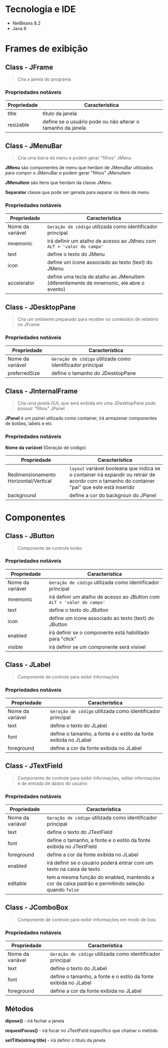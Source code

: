 # Tecnologia e IDE
- NetBeans 8.2
- Java 8

# Frames de exibição
## Class - JFrame
> Cria a janela do programa

### Propriedades notáveis

Propriedade | Característica
------------ | -------------
title | título da janela
resizable | define se o usuário pode ou não alterar o tamanho da janela
 

## Class - JMenuBar
> Cria uma barra de menu e podem gerar "filhos" JMenu 

**JMenu** são componentes de menu que herdam de JMenuBar utilizados para compor o JMenuBar e podem gerar "filhos" JMenuItem 

**JMenuItem** são itens que herdam da classe JMenu 

**Separator** classe que pode ser gerada para separar os itens de menu

### Propriedades notáveis

Propriedade | Característica
------------ | -------------
Nome da variável | `Geração de código` utilizada como identificador principal
mnemonic | irá definir um atalho de acesso ao JMneu com `ALT + 'valor do campo'`
text | define o texto do JMenu
icon | define um ícone associado ao texto (text) do JMenu
accelerator | define uma tecla de atalho ao JMenuItem (diferentemente de mnemonic, ele abre o evento)

## Class - JDesktopPane

> Cria um ambiente preparado para receber os conteúdos de relatório no JFrame

### Propriedades notáveis

Propriedade | Característica
------------ | -------------
Nome da variável | `Geração de código` utilizada como identificador principal
preferredSize | define o tamanho do JDesktopPane

## Class - JInternalFrame

> Cria uma janela GUI, que será exibida em uma JDesktopPane pode possuir "filhos" JPanel

**JPanel** é um painel utilizado como container, irá armazenar componentes de botões, labels e etc 

### Propriedades notáveis

**Nome da variável** (Geração de código) 

Propriedade | Característica
------------ | -------------
Redimensionamento Horizontal/Vertical | `layout` variável booleana que indica se o container irá expandir ou retrair de acordo com o tamanho do container "pai" que este está inserido
background | define a cor do backgroun do JPanel

# Componentes

## Class - JButton

> Componente de controle botão

### Propriedades notáveis

Propriedade | Característica
------------ | -------------
Nome da variável | `Geração de código` utilizada como identificador principal
mnemonic | irá definir um atalho de acesso ao JButton com `ALT + 'valor do campo'`
text | define o texto do JButton
icon | define um ícone associado ao texto (text) do JButton
enabled | irá definir se o componente está habilitado para "click"
visible | irá definir se um componente será visível

## Class - JLabel

> Componente de controle para exibir informações

### Propriedades notáveis

Propriedade | Característica
------------ | -------------
Nome da variável | `Geração de código` utilizada como identificador principal
text | define o texto do JLabel
font | define o tamanho, a fonte e o estilo da fonte exibida no JLabel
foreground | define a cor da fonte exibida no JLabel

## Class - JTextField

> Componente de controle para exibir informações, editar informações e de entrada de dados do usuário

### Propriedades notáveis

Propriedade | Característica
------------ | -------------
Nome da variável | `Geração de código` utilizada como identificador principal
text | define o texto do JTextField
font | define o tamanho, a fonte e o estilo da fonte exibida no JTextField
foreground | define a cor da fonte exibida no JLabel
enabled | irá definir se o usuário poderá entrar com um texto na caixa de texto
editable | tem a mesma função do enabled, mantendo a cor da caixa padrão e permitindo seleção quando `false`

## Class - JComboBox

> Componente de controle para exibir informações em modo de lista

### Propriedades notáveis

Propriedade | Característica
------------ | -------------
Nome da variável | `Geração de código` utilizada como identificador principal
text | define o texto do JLabel
font | define o tamanho, a fonte e o estilo da fonte exibida no JLabel
foreground | define a cor da fonte exibida no JLabel

## Métodos

**dipose()** - irá fechar a janela 

**requestFocus()** - irá focar no JTextField específico que chamar o metódo

**setTitle(string title)** - irá definir o título da janela 













